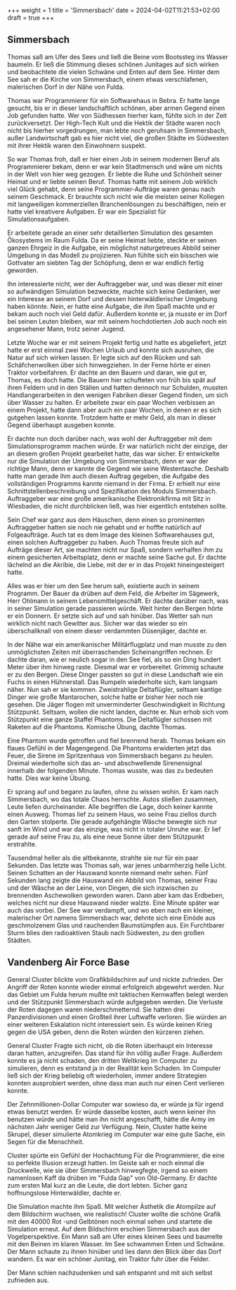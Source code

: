 +++
weight = 1
title = 'Simmersbach'
date = 2024-04-02T11:21:53+02:00
draft = true
+++
## Simmersbach


Thomas saß am Ufer des Sees und ließ die Beine vom Bootssteg ins Wasser
baumeln. Er ließ die Stimmung dieses schönen Junitages auf sich wirken
und beobachtete die vielen Schwäne und Enten auf dem See. Hinter dem See
sah er die Kirche von Simmersbach, einem etwas verschlafenen,
malerischen Dorf in der Nähe von Fulda.

Thomas war Programmierer für ein Softwarehaus in Bebra. Er hatte lange
gesucht, bis er in dieser landschaftlich schönen, aber armen Gegend
einen Job gefunden hatte. Wer von Südhessen hierher kam, fühlte sich in
der Zeit zurückversetzt. Der High-Tech Kult und die Hektik der Städte
waren noch nicht bis hierher vorgedrungen, man lebte noch geruhsam in
Simmersbach, außer Landwirtschaft gab es hier nicht viel, die großen
Städte im Südwesten mit ihrer Hektik waren den Einwohnern suspekt.

So war Thomas froh, daß er hier einen Job in seinem modernen Beruf als
Programmierer bekam, denn er war kein Stadtmensch und wäre um nichts in
der Welt von hier weg gezogen. Er liebte die Ruhe und Schönheit seiner
Heimat und er liebte seinen Beruf. Thomas hatte mit seinem Job wirklich
viel Glück gehabt, denn seine Programmier-Aufträge waren genau nach
seinem Geschmack. Er brauchte sich nicht wie die meisten seiner Kollegen
mit langweiligen kommerziellen Branchenlösungen zu beschäftigen, nein er
hatte viel kreativere Aufgaben. Er war ein Spezialist für
Simulationsaufgaben.

Er arbeitete gerade an einer sehr detaillierten Simulation des gesamten
Ökosystems im Raum Fulda. Da er seine Heimat liebte, steckte er seinen
ganzen Ehrgeiz in die Aufgabe, ein möglichst naturgetreues Abbild seiner
Umgebung in das Modell zu projizieren. Nun fühlte sich ein bisschen wie
Gottvater am siebten Tag der Schöpfung, denn er war endlich fertig
geworden.

Ihn interessierte nicht, wer der Auftraggeber war, und was dieser mit
einer so aufwändigen Simulation bezweckte, machte sich keine Gedanken,
wer ein Interesse an seinem Dorf und dessen hinterwäldlerischer Umgebung
haben könnte. Nein, er hatte eine Aufgabe, die ihm Spaß machte und er
bekam auch noch viel Geld dafür. Außerdem konnte er, ja musste er im Dorf
bei seinen Leuten bleiben, war mit seinem hochdotierten Job auch noch
ein angesehener Mann, trotz seiner Jugend.

Letzte Woche war er mit seinem Projekt fertig und hatte es abgeliefert,
jetzt hatte er erst einmal zwei Wochen Urlaub und konnte sich ausruhen,
die Natur auf sich wirken lassen. Er legte sich auf den Rücken und sah
Schäfchenwolken über sich hinwegziehen. In der Ferne hörte er einen
Traktor vorbeifahren. Er dachte an den Bauern und daran, wie gut er,
Thomas, es doch hatte. Die Bauern hier schufteten von früh bis spät auf
ihren Feldern und in den Ställen und hatten dennoch nur Schulden, mussten
Handlangerarbeiten in den wenigen Fabriken dieser Gegend finden, um sich
über Wasser zu halten. Er arbeitete zwar ein paar Wochen verbissen an
einem Projekt, hatte dann aber auch ein paar Wochen, in denen er es sich
gutgehen lassen konnte. Trotzdem hatte er mehr Geld, als man in dieser
Gegend überhaupt ausgeben konnte.

Er dachte nun doch darüber nach, was wohl der Auftraggeber mit dem
Simulationsprogramm machen würde. Er war natürlich nicht der einzige,
der an diesem großen Projekt gearbeitet hatte, das war sicher. Er
entwickelte nur die Simulation der Umgebung von Simmersbach, denn er war
der richtige Mann, denn er kannte die Gegend wie seine Westentasche.
Deshalb hatte man gerade ihm auch diesen Auftrag gegeben, die Aufgabe
des vollständigen Programms kannte niemand in der Firma. Er erhielt nur
eine Schnittstellenbeschreibung und Spezifikation des Moduls
Simmersbach. Auftraggeber war eine große amerikanische Elektronikfirma
mit Sitz in Wiesbaden, die nicht durchblicken ließ, was hier eigentlich
entstehen sollte.

Sein Chef war ganz aus dem Häuschen, denn einen so prominenten
Auftraggeber hatten sie noch nie gehabt und er hoffte natürlich auf
Folgeaufträge. Auch tat es dem Image des kleinen Softwarehauses gut,
einen solchen Auftraggeber zu haben. Auch Thomas freute sich auf
Aufträge dieser Art, sie machten nicht nur Spaß, sondern verhalfen ihm
zu einem gesicherten Arbeitsplatz, denn er machte seine Sache gut. Er
dachte lächelnd an die Akribie, die Liebe, mit der er in das Projekt
hineingesteigert hatte.

Alles was er hier um den See herum sah, existierte auch in seinem
Programm. Der Bauer da drüben auf dem Feld, die Arbeiter im Sägewerk,
Herr Ohlmann in seinem Lebensmittelgeschäft. Er dachte darüber nach, was
in seiner Simulation gerade passieren würde. Weit hinter den Bergen
hörte er ein Donnern. Er setzte sich auf und sah hinüber. Das Wetter sah
nun wirklich nicht nach Gewitter aus. Sicher war das wieder so ein
überschallknall von einem dieser verdammten Düsenjäger, dachte er.

In der Nähe war ein amerikanischer Militärflugplatz und man musste zu den
unmöglichsten Zeiten mit überraschenden Scheinangriffen rechnen. Er
dachte daran, wie er neulich sogar in den See fiel, als so ein Ding
hundert Meter über ihm hinweg raste. Diesmal war er vorbereitet. Grimmig
schaute er zu den Bergen. Diese Dinger passten so gut in diese
Landschaft wie ein Fuchs in einen Hühnerstall. Das Rumpeln wiederholte
sich, kam langsam näher. Nun sah er sie kommen. Zweistrahlige
Deltaflügler, seltsam kantige Dinger wie große Mantarochen, solche hatte
er bisher hier noch nie gesehen. Die Jäger flogen mit unverminderter
Geschwindigkeit in Richtung Stützpunkt. Seltsam, wollen die nicht
landen, dachte er. Nun erhob sich vom Stützpunkt eine ganze Staffel
Phantoms. Die Deltaflügler schossen mit Raketen auf die Phantoms.
Komische Übung, dachte Thomas.

Eine Phantom wurde getroffen und fiel brennend herab. Thomas bekam ein
flaues Gefühl in der Magengegend. Die Phantoms erwiderten jetzt das
Feuer, die Sirene im Spritzenhaus von Simmersbach begann zu heulen.
Dreimal wiederholte sich das an- und abschwellende Sirenensignal
innerhalb der folgenden Minute. Thomas wusste, was das zu bedeuten hatte.
Dies war keine Übung.

Er sprang auf und begann zu laufen, ohne zu wissen wohin. Er kam nach
Simmersbach, wo das totale Chaos herrschte. Autos stießen zusammen,
Leute liefen durcheinander. Alle begriffen die Lage, doch keiner kannte
einen Ausweg. Thomas lief zu seinem Haus, wo seine Frau ziellos durch
den Garten stolperte. Die gerade aufgehängte Wäsche bewegte sich nur
sanft im Wind und war das einzige, was nicht in totaler Unruhe war. Er
lief gerade auf seine Frau zu, als eine neue Sonne über dem Stützpunkt
erstrahlte.

Tausendmal heller als die altbekannte, strahlte sie nur für ein paar
Sekunden. Das letzte was Thomas sah, war jenes unbarmherzig helle Licht.
Seinen Schatten an der Hauswand konnte niemand mehr sehen. Fünf Sekunden
lang zeigte die Hauswand ein Abbild von Thomas, seiner Frau und der
Wäsche an der Leine, von Dingen, die sich inzwischen zu brennenden
Aschewolken geworden waren. Dann aber kam das Erdbeben, welches nicht
nur diese Hauswand nieder walzte. Eine Minute später war auch das
vorbei. Der See war verdampft, und wo eben nach ein kleiner, malerischer
Ort namens Simmersbach war, dehnte sich eine Einöde aus geschmolzenem
Glas und rauchenden Baumstümpfen aus. Ein Furchtbarer Sturm blies den
radioaktiven Staub nach Südwesten, zu den großen Städten.

## Vandenberg Air Force Base

General Cluster blickte vom Grafikbildschirm auf und nickte zufrieden.
Der Angriff der Roten konnte wieder einmal erfolgreich abgewehrt werden.
Nur das Gebiet um Fulda herum mußte mit taktischen Kernwaffen belegt
werden und der Stützpunkt Simmersbach würde aufgegeben werden. Die
Verluste der Roten dagegen waren niederschmetternd. Sie hatten drei
Panzerdivisionen und einen Großteil ihrer Luftwaffe verloren. Sie würden
an einer weiteren Eskalation nicht interessiert sein. Es würde keinen
Krieg gegen die USA geben, denn die Roten würden den kürzeren ziehen.

General Cluster Fragte sich nicht, ob die Roten überhaupt ein Interesse
daran hatten, anzugreifen. Das stand für ihn völlig außer Frage.
Außerdem konnte es ja nicht schaden, den dritten Weltkrieg im Computer
zu simulieren, denn es entstand ja in der Realität kein Schaden. Im
Computer ließ sich der Krieg beliebig oft wiederholen, immer andere
Strategien konnten ausprobiert werden, ohne dass man auch nur einen Cent
verlieren konnte.

Der Zehnmillionen-Dollar Computer war sowieso da, er würde ja für irgend
etwas benutzt werden. Er würde dasselbe kosten, auch wenn keiner ihn
benutzen würde und hätte man ihn nicht angeschafft, hätte die Army im
nächsten Jahr weniger Geld zur Verfügung. Nein, Cluster hatte keine
Skrupel, dieser simulierte Atomkrieg im Computer war eine gute Sache,
ein Segen für die Menschheit.

Cluster spürte ein Gefühl der Hochachtung Für die Programmierer, die
eine so perfekte Illusion erzeugt hatten. Im Geiste sah er noch einmal
die Druckwelle, wie sie über Simmersbach hinwegfegte, irgend so einem
namenlosen Kaff da drüben im "Fulda Gap" von Old-Germany. Er dachte zum
ersten Mal kurz an die Leute, die dort lebten. Sicher ganz
hoffnungslose Hinterwäldler, dachte er.

Die Simulation machte ihm Spaß. Mit welcher Ästhetik die Atompilze auf
dem Bildschirm wuchsen, wie realistisch! Cluster wollte die schöne
Grafik mit den 40000 Rot -und Gelbtönen noch einmal sehen und startete
die Simulation erneut. Auf dem Bildschirm erschien Simmersbach aus der
Vogelperspektive. Ein Mann saß am Ufer eines kleinen Sees und baumelte
mit den Beinen im klaren Wasser. Im See schwammen Enten und Schwäne. Der
Mann schaute zu ihnen hinüber und lies dann den Blick über das Dorf
wandern. Es war ein schöner Junitag, ein Traktor fuhr über die Felder.

Der Mann schien nachzudenken und sah entspannt und mit sich selbst
zufrieden aus.